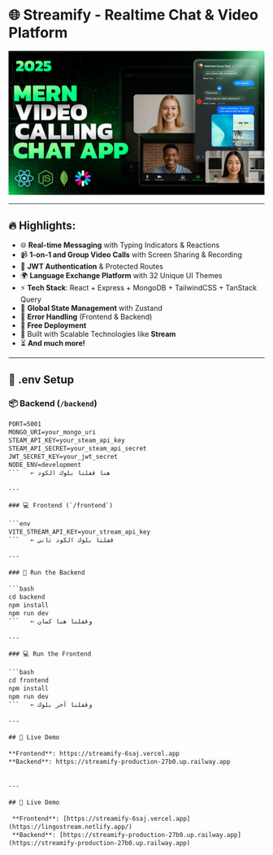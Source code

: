 # 🌐 Streamify - Realtime Chat & Video Platform

![App Screenshot](./Frontend/public/screenshot-for-readme.png)

---

## 🔥 Highlights:

- 🌐 **Real-time Messaging** with Typing Indicators & Reactions  
- 📹 **1-on-1 and Group Video Calls** with Screen Sharing & Recording  
- 🔐 **JWT Authentication** & Protected Routes  
- 🌍 **Language Exchange Platform** with 32 Unique UI Themes  
- ⚡ **Tech Stack**: React + Express + MongoDB + TailwindCSS + TanStack Query  
- 🧠 **Global State Management** with Zustand  
- 🚨 **Error Handling** (Frontend & Backend)  
- 🚀 **Free Deployment**  
- 🎯 Built with Scalable Technologies like **Stream**  
- ⏳ **And much more!**

---

## 🧪 .env Setup

### 📦 Backend (`/backend`)

```env
PORT=5001  
MONGO_URI=your_mongo_uri  
STEAM_API_KEY=your_steam_api_key  
STEAM_API_SECRET=your_steam_api_secret  
JWT_SECRET_KEY=your_jwt_secret  
NODE_ENV=development
```   ← هنا قفلنا بلوك الكود

---

### 💻 Frontend (`/frontend`)

```env
VITE_STREAM_API_KEY=your_stream_api_key
```   ← قفلنا بلوك الكود تاني

---

### 🔧 Run the Backend

```bash
cd backend
npm install
npm run dev
```   ← وقفلنا هنا كمان

---

### 💻 Run the Frontend

```bash
cd frontend
npm install
npm run dev
```   ← وقفلنا آخر بلوك

---

## 🚀 Live Demo

**Frontend**: https://streamify-6saj.vercel.app  
**Backend**: https://streamify-production-27b0.up.railway.app


---

## 🚀 Live Demo

 **Frontend**: [https://streamify-6saj.vercel.app](https://lingostream.netlify.app/)  
 **Backend**: [https://streamify-production-27b0.up.railway.app](https://streamify-production-27b0.up.railway.app)
